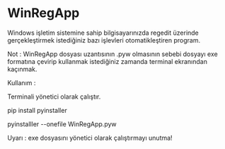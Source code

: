 # WinRegApp

Windows işletim sistemine sahip bilgisayarınızda regedit üzerinde gerçekleştirmek istediğiniz bazı işlevleri otomatikleştiren program.

Not : WinRegApp dosyası uzantısının .pyw olmasının sebebi dosyayı exe formatına çevirip kullanmak istediğiniz zamanda terminal ekranından kaçınmak.

Kullanım :

Terminali yönetici olarak çalıştır.

pip install pyinstaller

pyinstalller --onefile WinRegApp.pyw

Uyarı : exe dosyasını yönetici olarak çalıştırmayı unutma!
